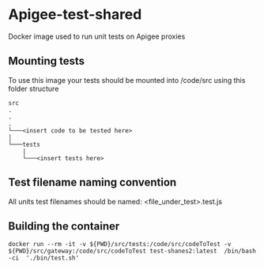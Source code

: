 # Apigee-test-shared
Docker image used to run unit tests on Apigee proxies

## Mounting tests
To use this image your tests should be mounted into /code/src using this folder structure
```
src  
.
.
.
└───<insert code to be tested here>
│   
└───tests
    |
    └───<insert tests here>
```

## Test filename naming convention

All units test filenames should be named: \<file_under_test\>.test.js 

## Building the container
```
docker run --rm -it -v ${PWD}/src/tests:/code/src/codeToTest -v ${PWD}/src/gateway:/code/src/codeToTest test-shanes2:latest  /bin/bash -ci  './bin/test.sh'
```